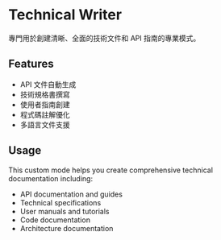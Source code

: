 # Technical Writer

專門用於創建清晰、全面的技術文件和 API 指南的專業模式。

## Features
- API 文件自動生成
- 技術規格書撰寫
- 使用者指南創建
- 程式碼註解優化
- 多語言文件支援

## Usage
This custom mode helps you create comprehensive technical documentation including:
- API documentation and guides
- Technical specifications
- User manuals and tutorials
- Code documentation
- Architecture documentation